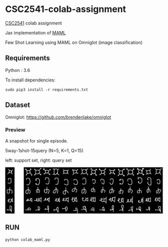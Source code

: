 # CSC2541-colab-assignment
[CSC2541](https://www.cs.toronto.edu/~rgrosse/courses/csc2541_2021/) colab assignment

Jax implementation of [MAML](https://arxiv.org/abs/1703.03400)

Few Shot Learning using MAML on Omniglot (image classification)

## Requirements

Python : 3.6

To install dependencies:

```setup
sudo pip3 install -r requirements.txt
```

## Dataset

Omniglot: https://github.com/brendenlake/omniglot

### Preview

A snapshot for single episode. 

5way-1shot-15query (N=5, K=1, Q=15)

left: support set, right: query set

<p align='center'>
  <img src='sampled_image.png' width="800px">
</p>



## RUN
```
python colab_maml.py
```
